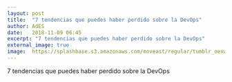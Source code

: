 ```yaml
---
layout: post
title:  "7 tendencias que puedes haber perdido sobre la DevOps"
author: AdES
date:   2018-11-09 06:45
excerpt: "7 tendencias que puedes haber perdido sobre la DevOps"
external_image: true
image:  https://splashbase.s3.amazonaws.com/moveast/regular/tumblr_oexwvgRFOd1tomxvuo1_1280.jpg
---
```

7 tendencias que puedes haber perdido sobre la DevOps